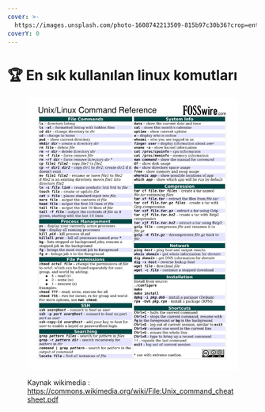 ```yaml
---
cover: >-
  https://images.unsplash.com/photo-1608742213509-815b97c30b36?crop=entropy&cs=tinysrgb&fm=jpg&ixid=MnwxOTcwMjR8MHwxfHNlYXJjaHwxfHxjb21wdXRlciUyMHRlcm1pbmFsfGVufDB8fHx8MTY3OTAxODc1NQ&ixlib=rb-4.0.3&q=80
coverY: 0
---
```


# 🏆 En sık kullanılan linux komutları

<figure><img src="../../.gitbook/assets/Unix_command_cheatsheet.jpg" alt=""><figcaption><p>Kaynak wikimedia : <a href="https://commons.wikimedia.org/wiki/File:Unix_command_cheatsheet.pdf">https://commons.wikimedia.org/wiki/File:Unix_command_cheatsheet.pdf</a></p></figcaption></figure>
